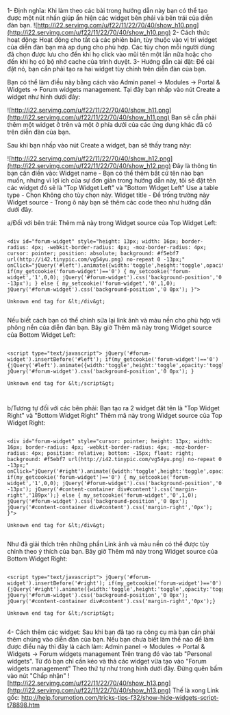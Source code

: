1- Định nghĩa: Khi làm theo các bài trong hướng dẫn này bạn có thể tạo được một nút nhấn giúp ẩn hiện các widget bên phải và bên trái của diễn đàn bạn.
![http://i22.servimg.com/u/f22/11/22/70/40/show_h10.png](http://i22.servimg.com/u/f22/11/22/70/40/show_h10.png)
2- Cách thức hoạt động:
Hoạt động cho tất cả các phiên bản, tùy thuộc vào vị trí widget của diễn đàn bạn mà ap dụng cho phù hợp.
Các tùy chọn mỗi người dùng đã chọn được lưu cho đến khi họ click vào mũi tên một lần nữa hoặc cho đến khi họ có bộ nhớ cache của trình duyệt.
3- Hướng dẫn cài đặt:
Để cài đặt nó, bạn cần phải tạo ra hai widget tùy chỉnh trên diễn đàn của bạn.

Bạn có thể làm điều này bằng cách vào Admin panel -> Modules -> Portal & Widgets -> Forum widgets management. Tại đây bạn nhấp vào nút Create a widget như hình dưới đây:

![http://i22.servimg.com/u/f22/11/22/70/40/show_h11.png](http://i22.servimg.com/u/f22/11/22/70/40/show_h11.png)
Bạn sẽ cần phải thêm một widget ở trên và một ở phía dưới của các ứng dụng khác đã có trên diễn đàn của bạn.

Sau khi bạn nhấp vào nút Create a widget, bạn sẽ thấy trang này:

![http://i22.servimg.com/u/f22/11/22/70/40/show_h12.png](http://i22.servimg.com/u/f22/11/22/70/40/show_h12.png)
Đây là thông tin bạn cần điền vào:
Widget name - Bạn có thể thêm bất cứ tên nào bạn muốn, nhưng vì lợi ích của sự đơn giản trong hướng dẫn này, tôi sẽ đặt tên các widget đó sẽ là "Top Widget Left" và "Bottom Widget Left"
Use a table type - Chọn Không cho tùy chọn này.
Widget title - Để trống trường này
Widget source - Trong ô này bạn sẽ thêm các code theo như hướng dẫn dưới đây.

a/Đối với bên trái:
Thêm mã này trong Widget source của Top Widget Left:

```

<div id="forum-widget" style="height: 13px; width: 16px; border-radius: 4px; -webkit-border-radius: 4px; -moz-border-radius: 4px; cursor: pointer; position: absolute; background: #f5ebf7  url(http://i42.tinypic.com/vg54yu.png) no-repeat 0 -13px;" onClick="jQuery('#left').animate({width:'toggle',height:'toggle',opacity:'toggle'},1000); if(my_getcookie('forum-widget')=='0') { my_setcookie('forum-widget','1',0,0); jQuery('#forum-widget').css('background-position','0 -13px'); } else { my_setcookie('forum-widget','0',1,0); jQuery('#forum-widget').css('background-position','0 0px'); }">

Unknown end tag for &lt;/div&gt;


```

Nếu biết cách bạn có thể chỉnh sửa lại link ảnh và màu nền cho phù hợp với phông nền của diễn đàn bạn.
Bây giờ Thêm mã này trong Widget source của Bottom Widget Left:

```

<script type="text/javascript"> jQuery('#forum-widget').insertBefore('#left'); if(my_getcookie('forum-widget')=='0') {jQuery('#left').animate({width:'toggle',height:'toggle',opacity:'toggle'},0); jQuery('#forum-widget').css('background-position','0 0px'); } 

Unknown end tag for &lt;/script&gt;



```

b/Tương tự đối với các bên phải:
Bạn tạo ra 2 widget đặt tên là "Top Widget Right" và "Bottom Widget Right"
Thêm mã này trong Widget source của Top Widget Right:

```

<div id="forum-widget" style="cursor: pointer; height: 13px; width: 16px; border-radius: 4px; -webkit-border-radius: 4px; -moz-border-radius: 4px; position: relative; bottom: -15px; float: right; background: #f5ebf7 url(http://i42.tinypic.com/vg54yu.png) no-repeat 0 -13px;" onClick="jQuery('#right').animate({width:'toggle',height:'toggle',opacity:'toggle'},1000); if(my_getcookie('forum-widget')=='0') { my_setcookie('forum-widget','1',0,0); jQuery('#forum-widget').css('background-position','0 -13px'); jQuery('#content-container div#content').css('margin-right','189px');} else { my_setcookie('forum-widget','0',1,0); jQuery('#forum-widget').css('background-position','0 0px'); jQuery('#content-container div#content').css('margin-right','0px'); }">

Unknown end tag for &lt;/div&gt;


```

Như đã giải thích trên những phần Link ảnh và màu nền có thể được tùy chỉnh theo ý thích của bạn.
Bây giờ Thêm mã này trong Widget source của Bottom Widget Right:

```

<script type="text/javascript"> jQuery('#forum-widget').insertBefore('#right'); if(my_getcookie('forum-widget')=='0') {jQuery('#right').animate({width:'toggle',height:'toggle',opacity:'toggle'},0); jQuery('#forum-widget').css('background-position','0 0px');  jQuery('#content-container div#content').css('margin-right','0px');} 

Unknown end tag for &lt;/script&gt;


```

4- Cách thêm các widget:
Sau khi bạn đã tạo ra công cụ mà bạn cần phải thêm chúng vào diễn đàn của bạn. Nếu bạn chưa biết làm thế nào để làm được điều này thì đây là cách làm: Admin panel -> Modules -> Portal & Widgets -> Forum widgets management
Trên trang đó vào tab "Personal widgets". Từ đó bạn chỉ cần kéo và thả các widget vừa tạo vào "Forum widgets management" Theo thứ tự như trong hình dưới đây. Đừng quên bấm vào nút "Chấp nhận"
![http://i22.servimg.com/u/f22/11/22/70/40/show_h13.png](http://i22.servimg.com/u/f22/11/22/70/40/show_h13.png)
Thế là xong
Link gốc: http://help.forumotion.com/tricks-tips-f32/show-hide-widgets-script-t78898.htm